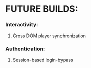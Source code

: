 # FUTURE BUILDS:

### Interactivity:
1. Cross DOM player synchronization

### Authentication:
1. Session-based login-bypass